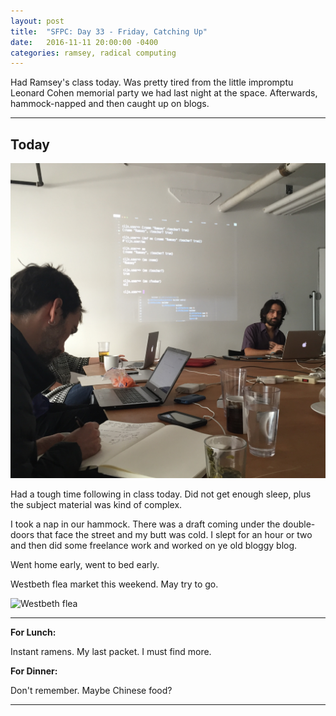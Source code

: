```yaml
---
layout: post
title:  "SFPC: Day 33 - Friday, Catching Up"
date:   2016-11-11 20:00:00 -0400
categories: ramsey, radical computing
---
```


Had Ramsey's class today. Was pretty tired from the little impromptu Leonard Cohen memorial party we had last night at the space. Afterwards, hammock-napped and then caught up on blogs.

-----

<h2>Today</h2>

![Ramsey](/images/IMG_5546.jpg)  

Had a tough time following in class today. Did not get enough sleep, plus the subject material was kind of complex.

I took a nap in our hammock. There was a draft coming under the double-doors that face the street and my butt was cold. I slept for an hour or two and then did some freelance work and worked on ye old bloggy blog.

Went home early, went to bed early.

Westbeth flea market this weekend. May try to go.

![Westbeth flea](/images/IMG_5547.jpg)  

-----

**For Lunch:**

Instant ramens. My last packet. I must find more.

**For Dinner:**

Don't remember. Maybe Chinese food?

-----
